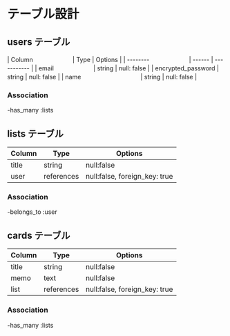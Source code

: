# テーブル設計

## users テーブル

| Column        　　　　　　      | Type     | Options     |
| --------      　　　　　　      | ------   | ----------- |
| email         　　　　　　      | string   | null: false |
| encrypted_password            | string   | null: false |
| name      　　　　　　    　　　 | string   | null: false |

### Association
-has_many :lists


## lists テーブル

| Column             | Type       | Options     |
| ------             | ------     | ----------- |
| title              | string     | null:false  |
| user               | references | null:false, foreign_key: true |

### Association

-belongs_to :user
  

## cards テーブル

| Column         | Type       | Options     |
| ------         | ---------- | ------------|
| title          | string     | null:false  |
| memo           | text       | null:false  |
| list           | references | null:false, foreign_key: true  |

### Association
-has_many :lists




